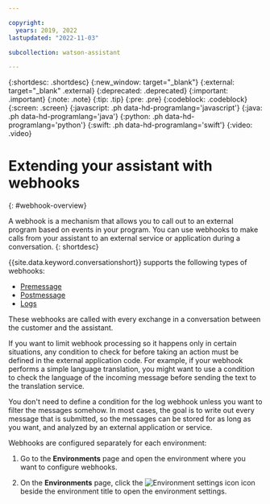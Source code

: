 ```yaml
---

copyright:
  years: 2019, 2022
lastupdated: "2022-11-03"

subcollection: watson-assistant

---
```


{:shortdesc: .shortdesc}
{:new_window: target="_blank"}
{:external: target="_blank" .external}
{:deprecated: .deprecated}
{:important: .important}
{:note: .note}
{:tip: .tip}
{:pre: .pre}
{:codeblock: .codeblock}
{:screen: .screen}
{:javascript: .ph data-hd-programlang='javascript'}
{:java: .ph data-hd-programlang='java'}
{:python: .ph data-hd-programlang='python'}
{:swift: .ph data-hd-programlang='swift'}
{:video: .video}



# Extending your assistant with webhooks
{: #webhook-overview}

A webhook is a mechanism that allows you to call out to an external program based on events in your program. You can use webhooks to make calls from your assistant to an external service or application during a conversation.
{: shortdesc}

{{site.data.keyword.conversationshort}} supports the following types of webhooks:

- [Premessage](/docs/watson-assistant?topic=watson-assistant-webhook-pre)
- [Postmessage](/docs/watson-assistant?topic=watson-assistant-webhook-post)
- [Logs](/docs/watson-assistant?topic=watson-assistant-webhook-log)

These webhooks are called with every exchange in a conversation between the customer and the assistant.
  
If you want to limit webhook processing so it happens only in certain situations, any condition to check for before taking an action must be defined in the external application code. For example, if your webhook performs a simple language translation, you might want to use a condition to check the language of the incoming message before sending the text to the translation service.
 
You don't need to define a condition for the log webhook unless you want to filter the messages somehow. In most cases, the goal is to write out every message that is submitted, so the messages can be stored for as long as you want, and analyzed by an external application or service.

Webhooks are configured separately for each environment:

1. Go to the **Environments** page and open the environment where you want to configure webhooks.

1. On the **Environments** page, click the ![Environment settings icon](images/gear-icon-black.png) icon beside the environment title to open the environment settings.

